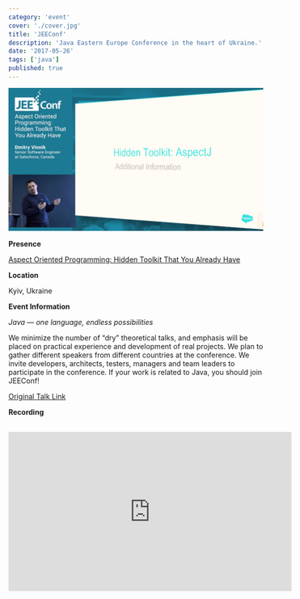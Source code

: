 ```yaml
---
category: 'event'
cover: './cover.jpg'
title: 'JEEConf'
description: 'Java Eastern Europe Conference in the heart of Ukraine.'
date: '2017-05-26'
tags: ['java']
published: true
---
```

![cover](./cover.jpg)

**Presence**

[Aspect Oriented Programming: Hidden Toolkit That You Already Have]()

**Location**

Kyiv, Ukraine

**Event Information**

*Java — one language, endless possibilities*

We minimize the number of “dry” theoretical talks, and emphasis will be placed on practical experience and development of real projects. We plan to gather different speakers from different countries at the conference. We invite developers, architects, testers, managers and team leaders to participate in the conference. If your work is related to Java, you should join JEEConf!

[Original Talk Link](https://jeeconf.com/program/aspect-oriented-programming-hidden-toolkit-that-you-already-have/)


**Recording**

<br>

<iframe width="560" height="315" src="https://www.youtube.com/embed/XmuwLYdYDAk" title="YouTube video player" frameborder="0" allow="accelerometer; autoplay; clipboard-write; encrypted-media; gyroscope; picture-in-picture" allowfullscreen></iframe>

<br>